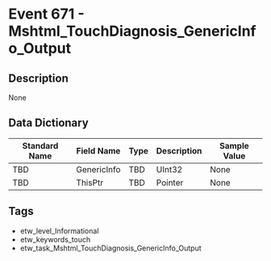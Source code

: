 # Event 671 - Mshtml_TouchDiagnosis_GenericInfo_Output

## Description
None

## Data Dictionary
|Standard Name|Field Name|Type|Description|Sample Value|
|---|---|---|---|---|
|TBD|GenericInfo|TBD|UInt32|None|None|
|TBD|ThisPtr|TBD|Pointer|None|None|

## Tags
* etw_level_Informational
* etw_keywords_touch
* etw_task_Mshtml_TouchDiagnosis_GenericInfo_Output